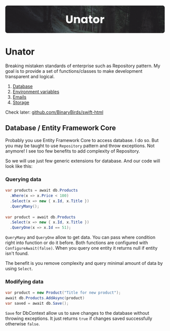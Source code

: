 ![unator banner](./assets/unator-banner.png)

# Unator

Breaking mistaken standards of enterprise such as Repository pattern.
My goal is to provide a set of functions/classes to make development transparent and logical.

1. [Database](#database--entity-framework-core)
2. [Environment variables](#environment-variables)
3. [Emails](#emails)
4. [Storage](#storage)

Check later: [github.com/BinaryBirds/swift-html](https://github.com/BinaryBirds/swift-html)

## Database / Entity Framework Core

Probably you use Entity Framework Core to access database. I do so.
But you may be taught to use `Repository` pattern and throw exceptions. Not anymore!
I see too few benefits to add complexity of Repository.

So we will use just few generic extensions for database. And our code will look like this:

### Querying data

```csharp
var products = await db.Products
  .Where(x => x.Price < 100)
  .Select(x => new { x.Id, x.Title })
  .QueryMany();

var product = await db.Products
  .Select(x => new { x.Id, x.Title })
  .QueryOne(x => x.Id == 51);
```

`QueryMany` and `QueryOne` allow to get data. You can pass where condition right into function or do it before. Both functions are configured with `ConfigureAwait(false)`. When you query one entity it returns null if entity isn't found.

The benefit is you remove complexity and query minimal amount of data by using `Select`.

### Modifying data

```csharp
var product = new Product("Title for new product");
await db.Products.AddAsync(product)
var saved = await db.Save();
```

`Save` for DbContext allow us to save changes to the database without throwing exceptions. It just returns `true` if changes saved successfully otherwise `false`.



